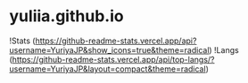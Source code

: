 # yuliia.github.io

!Stats (https://github-readme-stats.vercel.app/api?username=YuriyaJP&show_icons=true&theme=radical)
!Langs (https://github-readme-stats.vercel.app/api/top-langs/?username=YuriyaJP&layout=compact&theme=radical)

